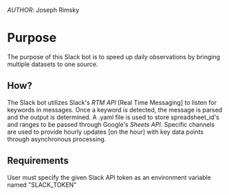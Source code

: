 *AUTHOR*: Joseph Rimsky  

# Purpose
The purpose of this Slack bot is to speed up daily observations by bringing multiple datasets to one source.

##  How?
The Slack bot utilizes Slack's *RTM API* [Real Time Messaging] to listen for keywords in messages. Once a keyword is detected, the message is parsed and the output is determined. A .yaml file is used to store spreadsheet_id's and ranges to be passed through Google's *Sheets API*. Specific channels are used to provide hourly updates [on the hour] with key data points through asynchronous processing.

## Requirements
User must specify the given Slack API token as an environment variable named "SLACK_TOKEN"